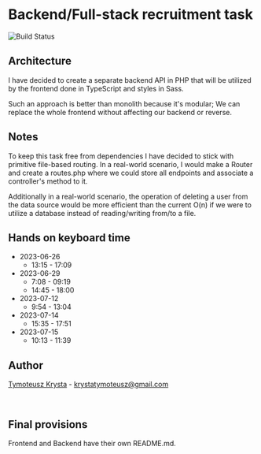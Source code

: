 # Backend/Full-stack recruitment task

<img src="https://github.com/laravel/sanctum/workflows/tests/badge.svg" alt="Build Status" style="max-width: 100%;">

## Architecture
I have decided to create a separate backend API in PHP that will be utilized by the frontend done in TypeScript and styles in Sass.

Such an approach is better than monolith because it's modular; We can replace the whole frontend without affecting our backend or reverse.

## Notes
To keep this task free from dependencies I have decided to stick with primitive file-based routing. In a real-world scenario, I would make a Router and create a routes.php where we could store all endpoints and associate a controller's method to it.

Additionally in a real-world scenario, the operation of deleting a user from the data source would be more efficient than the current O(n) if we were to utilize a database instead of reading/writing from/to a file.

## Hands on keyboard time
- 2023-06-26
    - 13:15 - 17:09
- 2023-06-29
    - 7:08 - 09:19
    - 14:45 - 18:00
- 2023-07-12
    - 9:54 - 13:04
- 2023-07-14
    - 15:35 - 17:51
- 2023-07-15
    - 10:13 - 11:39


## Author
[Tymoteusz Krysta](https://www.linkedin.com/in/tim-krysta/) - krystatymoteusz@gmail.com

<br>

## Final provisions
Frontend and Backend have their own README.md.
